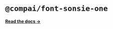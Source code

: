 # `@compai/font-sonsie-one`

[**Read the docs &rarr;**](https://components.ai/docs/typefaces/sonsie-one)
